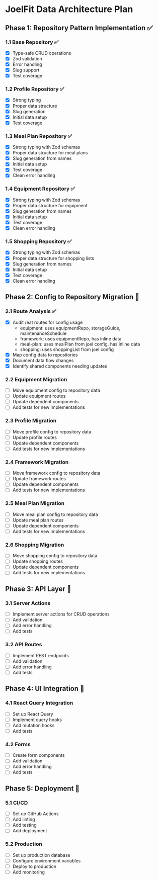 # JoelFit Data Architecture Plan

## Phase 1: Repository Pattern Implementation ✅

### 1.1 Base Repository ✅
- [x] Type-safe CRUD operations
- [x] Zod validation
- [x] Error handling
- [x] Slug support
- [x] Test coverage

### 1.2 Profile Repository ✅
- [x] Strong typing
- [x] Proper data structure
- [x] Slug generation
- [x] Initial data setup
- [x] Test coverage

### 1.3 Meal Plan Repository ✅
- [x] Strong typing with Zod schemas
- [x] Proper data structure for meal plans
- [x] Slug generation from names
- [x] Initial data setup
- [x] Test coverage
- [x] Clean error handling

### 1.4 Equipment Repository ✅
- [x] Strong typing with Zod schemas
- [x] Proper data structure for equipment
- [x] Slug generation from names
- [x] Initial data setup
- [x] Test coverage
- [x] Clean error handling

### 1.5 Shopping Repository ✅
- [x] Strong typing with Zod schemas
- [x] Proper data structure for shopping lists
- [x] Slug generation from names
- [x] Initial data setup
- [x] Test coverage
- [x] Clean error handling

## Phase 2: Config to Repository Migration 🚧

### 2.1 Route Analysis ✅
- [x] Audit /eat routes for config usage
  - equipment: uses equipmentRepo, storageGuide, maintenanceSchedule
  - framework: uses equipmentRepo, has inline data
  - meal-plan: uses mealPlan from joel config, has inline data
  - shopping: uses shoppingList from joel config
- [x] Map config data to repositories
- [x] Document data flow changes
- [x] Identify shared components needing updates

### 2.2 Equipment Migration
- [ ] Move equipment config to repository data
- [ ] Update equipment routes
- [ ] Update dependent components
- [ ] Add tests for new implementations

### 2.3 Profile Migration
- [ ] Move profile config to repository data
- [ ] Update profile routes
- [ ] Update dependent components
- [ ] Add tests for new implementations

### 2.4 Framework Migration
- [ ] Move framework config to repository data
- [ ] Update framework routes
- [ ] Update dependent components
- [ ] Add tests for new implementations

### 2.5 Meal Plan Migration
- [ ] Move meal plan config to repository data
- [ ] Update meal plan routes
- [ ] Update dependent components
- [ ] Add tests for new implementations

### 2.6 Shopping Migration
- [ ] Move shopping config to repository data
- [ ] Update shopping routes
- [ ] Update dependent components
- [ ] Add tests for new implementations

## Phase 3: API Layer 🚧

### 3.1 Server Actions
- [ ] Implement server actions for CRUD operations
- [ ] Add validation
- [ ] Add error handling
- [ ] Add tests

### 3.2 API Routes
- [ ] Implement REST endpoints
- [ ] Add validation
- [ ] Add error handling
- [ ] Add tests

## Phase 4: UI Integration 🚧

### 4.1 React Query Integration
- [ ] Set up React Query
- [ ] Implement query hooks
- [ ] Add mutation hooks
- [ ] Add tests

### 4.2 Forms
- [ ] Create form components
- [ ] Add validation
- [ ] Add error handling
- [ ] Add tests

## Phase 5: Deployment 🚧

### 5.1 CI/CD
- [ ] Set up GitHub Actions
- [ ] Add linting
- [ ] Add testing
- [ ] Add deployment

### 5.2 Production
- [ ] Set up production database
- [ ] Configure environment variables
- [ ] Deploy to production
- [ ] Add monitoring 
